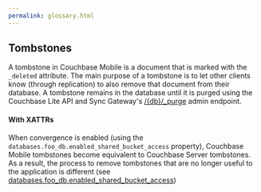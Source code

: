 ```yaml
---
permalink: glossary.html
---
```


## Tombstones

A tombstone in Couchbase Mobile is a document that is marked with the `_deleted` attribute. The main purpose of a tombstone is to let other clients know (through replication) to also remove that document from their database. A tombstone remains in the database until it is purged using the Couchbase Lite API and Sync Gateway's [/{db}/_purge](references/sync-gateway/admin-rest-api/index.html#/document/post__db___purge) admin endpoint.

#### With XATTRs

When convergence is enabled (using the `databases.foo_db.enabled_shared_bucket_access` property), Couchbase Mobile tombstones become equivalent to Couchbase Server tombstones. As a result, the process to remove tombstones that are no longer useful to the application is different (see [databases.foo_db.enabled\_shared\_bucket\_access](guides/sync-gateway/config-properties/index.html#1.5/databases-foo_db-unsupported-enable_extended_attributes))